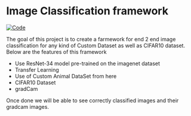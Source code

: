 # Image Classification framework

[![Code](https://img.shields.io/badge/Code-blue.svg)](https://github.com/shan18/EVA4-Phase-2/tree/master/03%20-%20Face%20Recognition%20Part%201)

The goal of this project is to create a farmework for end 2 end image classification for any kind of Custom Dataset as well as CIFAR10 dataset. Below are the features of this framework

- Use ResNet-34 model pre-trained on the imagenet dataset
- Transfer Learning
- Use of Custom Animal DataSet from here
- CIFAR10 Dataset
- gradCam

Once done we will be able to see correctly classified images and their gradcam images.